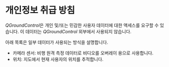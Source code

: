 # 개인정보 취급 방침

*QGroundControl*은 개인 및/또는 민감한 사용자 데이터에 대한 액세스를 요구할 수 있습니다. 이 데이터는 *QGroundControl* 외부에서 사용되지 않습니다.

아래 목록은 일부 데이터가 사용되는 방식을 설명합니다.

* 카메라 센서: 비행 원격 측정 데이터로 비디오를 오버레이 용으로 사용합니다.
* 위치: 지도에서 현재 사용자의 위치를 추적합니다.